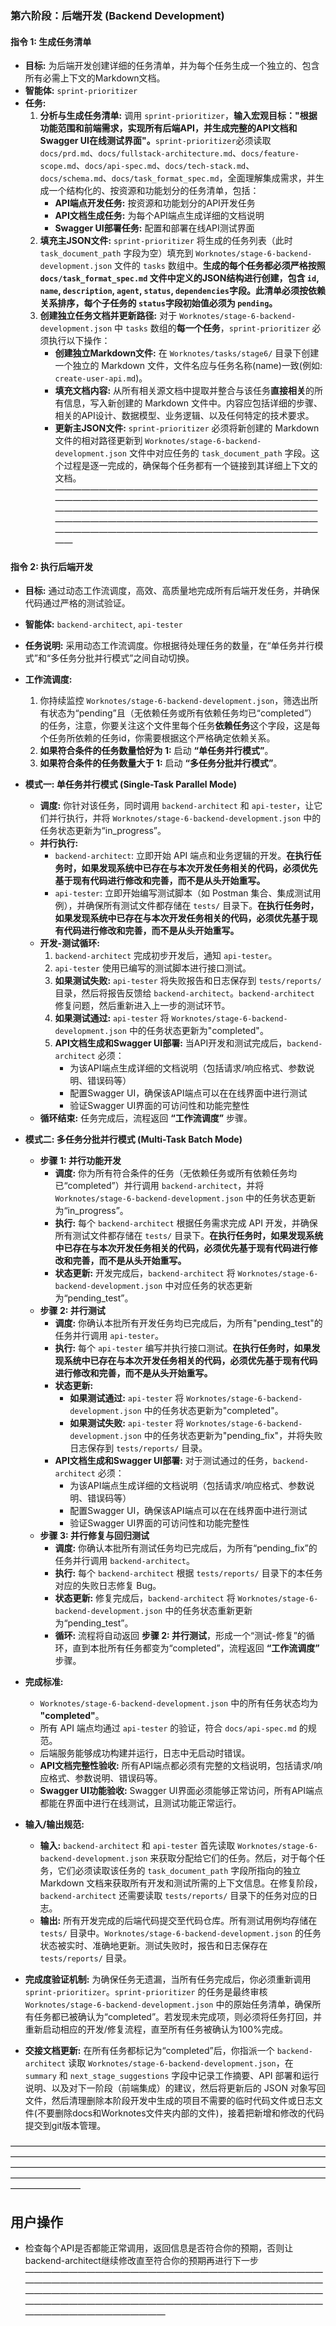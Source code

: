 ### **第六阶段：后端开发 (Backend Development)**

#### **指令 1: 生成任务清单**

* **目标:** 为后端开发创建详细的任务清单，并为每个任务生成一个独立的、包含所有必需上下文的Markdown文档。
* **智能体:** `sprint-prioritizer`
* **任务:**
  1. **分析与生成任务清单:** 调用 `sprint-prioritizer`，**输入宏观目标："根据功能范围和前端需求，实现所有后端API，并生成完整的API文档和Swagger UI在线测试界面"。**`sprint-prioritizer`必须读取`docs/prd.md`、`docs/fullstack-architecture.md`、`docs/feature-scope.md`、`docs/api-spec.md`、`docs/tech-stack.md`、`docs/schema.md`、`docs/task_format_spec.md`，全面理解集成需求，并生成一个结构化的、按资源和功能划分的任务清单，包括：
     * **API端点开发任务:** 按资源和功能划分的API开发任务
     * **API文档生成任务:** 为每个API端点生成详细的文档说明
     * **Swagger UI部署任务:** 配置和部署在线API测试界面
  2. **填充主JSON文件:** `sprint-prioritizer` 将生成的任务列表（此时 `task_document_path` 字段为空）填充到 `Worknotes/stage-6-backend-development.json` 文件的 `tasks` 数组中。**生成的每个任务都必须严格按照 `docs/task_format_spec.md` 文件中定义的JSON结构进行创建，包含 `id`, `name`, `description`, `agent`, `status`, `dependencies`字段。此清单必须按依赖关系排序，每个子任务的 `status`字段初始值必须为 `pending`。**
  3. **创建独立任务文档并更新路径:** 对于 `Worknotes/stage-6-backend-development.json` 中 `tasks` 数组的**每一个任务**，`sprint-prioritizer` 必须执行以下操作：
     * **创建独立Markdown文件:** 在 `Worknotes/tasks/stage6/` 目录下创建一个独立的 Markdown 文件，文件名应与任务名称(name)一致(例如: `create-user-api.md`)。
     * **填充文档内容:** 从所有相关源文档中提取并整合与该任务**直接相关**的所有信息，写入新创建的 Markdown 文件中。内容应包括详细的步骤、相关的API设计、数据模型、业务逻辑、以及任何特定的技术要求。
     * **更新主JSON文件:** `sprint-prioritizer` 必须将新创建的 Markdown 文件的相对路径更新到 `Worknotes/stage-6-backend-development.json` 文件中对应任务的 `task_document_path` 字段。这个过程是逐一完成的，确保每个任务都有一个链接到其详细上下文的文档。
————————————————————————————————————————————————————————————————————————————————————————————————————————————————————————————————————————————————————————
#### **指令 2: 执行后端开发**

* **目标:** 通过动态工作流调度，高效、高质量地完成所有后端开发任务，并确保代码通过严格的测试验证。
* **智能体:** `backend-architect`, `api-tester`
* **任务说明:** 采用动态工作流调度。你根据待处理任务的数量，在“单任务并行模式”和“多任务分批并行模式”之间自动切换。

* **工作流调度:**
  1. 你持续监控 `Worknotes/stage-6-backend-development.json`，筛选出所有状态为“pending”且（无依赖任务或所有依赖任务均已“completed”）的任务，注意，你要关注这个文件里每个任务**依赖任务**这个字段，这是每个任务所依赖的任务id，你需要根据这个严格确定依赖关系。
  2. **如果符合条件的任务数量恰好为 1:** 启动 **“单任务并行模式”**。
  3. **如果符合条件的任务数量大于 1:** 启动 **“多任务分批并行模式”**。

* **模式一: 单任务并行模式 (Single-Task Parallel Mode)**
  * **调度:** 你针对该任务，同时调用 `backend-architect` 和 `api-tester`，让它们并行执行，并将 `Worknotes/stage-6-backend-development.json` 中的任务状态更新为“in_progress”。
  * **并行执行:**
    * `backend-architect`: 立即开始 API 端点和业务逻辑的开发。**在执行任务时，如果发现系统中已存在与本次开发任务相关的代码，必须优先基于现有代码进行修改和完善，而不是从头开始重写。**
    * `api-tester`: 立即开始编写测试脚本（如 Postman 集合、集成测试用例），并确保所有测试文件都存储在 `tests/` 目录下。**在执行任务时，如果发现系统中已存在与本次开发任务相关的代码，必须优先基于现有代码进行修改和完善，而不是从头开始重写。**
  * **开发-测试循环:**
    1. `backend-architect` 完成初步开发后，通知 `api-tester`。
    2. `api-tester` 使用已编写的测试脚本进行接口测试。
    3. **如果测试失败:** `api-tester` 将失败报告和日志保存到 `tests/reports/` 目录，然后将报告反馈给 `backend-architect`。`backend-architect` 修复问题，然后重新进入上一步的测试环节。
    4. **如果测试通过:** `api-tester` 将 `Worknotes/stage-6-backend-development.json` 中的任务状态更新为"completed"。
    5. **API文档生成和Swagger UI部署:** 当API开发和测试完成后，`backend-architect` 必须：
       * 为该API端点生成详细的文档说明（包括请求/响应格式、参数说明、错误码等）
       * 配置Swagger UI，确保该API端点可以在在线界面中进行测试
       * 验证Swagger UI界面的可访问性和功能完整性
  * **循环结束:** 任务完成后，流程返回 **“工作流调度”** 步骤。

* **模式二: 多任务分批并行模式 (Multi-Task Batch Mode)**
  * **步骤 1: 并行功能开发**
    * **调度:** 你为所有符合条件的任务（无依赖任务或所有依赖任务均已“completed”）并行调用 `backend-architect`，并将 `Worknotes/stage-6-backend-development.json` 中的任务状态更新为“in_progress”。
    * **执行:** 每个 `backend-architect` 根据任务需求完成 API 开发，并确保所有测试文件都存储在 `tests/` 目录下。**在执行任务时，如果发现系统中已存在与本次开发任务相关的代码，必须优先基于现有代码进行修改和完善，而不是从头开始重写。**
    * **状态更新:** 开发完成后，`backend-architect` 将 `Worknotes/stage-6-backend-development.json` 中对应任务的状态更新为“pending_test”。
  * **步骤 2: 并行测试**
    * **调度:** 你确认本批所有开发任务均已完成后，为所有"pending_test"的任务并行调用 `api-tester`。
    * **执行:** 每个 `api-tester` 编写并执行接口测试。**在执行任务时，如果发现系统中已存在与本次开发任务相关的代码，必须优先基于现有代码进行修改和完善，而不是从头开始重写。**
    * **状态更新:**
      * **如果测试通过:** `api-tester` 将 `Worknotes/stage-6-backend-development.json` 中的任务状态更新为"completed"。
      * **如果测试失败:** `api-tester` 将 `Worknotes/stage-6-backend-development.json` 中的任务状态更新为"pending_fix"，并将失败日志保存到 `tests/reports/` 目录。
    * **API文档生成和Swagger UI部署:** 对于测试通过的任务，`backend-architect` 必须：
      * 为该API端点生成详细的文档说明（包括请求/响应格式、参数说明、错误码等）
      * 配置Swagger UI，确保该API端点可以在在线界面中进行测试
      * 验证Swagger UI界面的可访问性和功能完整性
  * **步骤 3: 并行修复与回归测试**
    * **调度:** 你确认本批所有测试任务均已完成后，为所有“pending_fix”的任务并行调用 `backend-architect`。
    * **执行:** 每个 `backend-architect` 根据 `tests/reports/` 目录下的本任务对应的失败日志修复 Bug。
    * **状态更新:** 修复完成后，`backend-architect` 将 `Worknotes/stage-6-backend-development.json` 中的任务状态重新更新为“pending_test”。
    * **循环:** 流程将自动返回 **步骤 2: 并行测试**，形成一个“测试-修复”的循环，直到本批所有任务都变为“completed”，流程返回 **“工作流调度”** 步骤。

* **完成标准:**
  * `Worknotes/stage-6-backend-development.json` 中的所有任务状态均为 **"completed"**。
  * 所有 API 端点均通过 `api-tester` 的验证，符合 `docs/api-spec.md` 的规范。
  * 后端服务能够成功构建并运行，日志中无启动时错误。
  * **API文档完整性验收:** 所有API端点都必须有完整的文档说明，包括请求/响应格式、参数说明、错误码等。
  * **Swagger UI功能验收:** Swagger UI界面必须能够正常访问，所有API端点都能在界面中进行在线测试，且测试功能正常运行。

* **输入/输出规范:**
  * **输入:** `backend-architect` 和 `api-tester` 首先读取 `Worknotes/stage-6-backend-development.json` 来获取分配给它们的任务。然后，对于每个任务，它们必须读取该任务的 `task_document_path` 字段所指向的独立 Markdown 文档来获取所有开发和测试所需的上下文信息。在修复阶段，`backend-architect` 还需要读取 `tests/reports/` 目录下的任务对应的日志。
  * **输出:** 所有开发完成的后端代码提交至代码仓库。所有测试用例均存储在 `tests/` 目录中。`Worknotes/stage-6-backend-development.json` 的任务状态被实时、准确地更新。测试失败时，报告和日志保存在 `tests/reports/` 目录。

* **完成度验证机制:** 为确保任务无遗漏，当所有任务完成后，你必须重新调用 `sprint-prioritizer`。`sprint-prioritizer` 的任务是最终审核 `Worknotes/stage-6-backend-development.json` 中的原始任务清单，确保所有任务都已被确认为“completed”。若发现未完成项，则必须将任务打回，并重新启动相应的开发/修复流程，直至所有任务被确认为100%完成。

* **交接文档更新:** 在所有任务都标记为“completed”后，你指派一个 `backend-architect` 读取 `Worknotes/stage-6-backend-development.json`，在 `summary` 和 `next_stage_suggestions` 字段中记录工作摘要、API 部署和运行说明、以及对下一阶段（前端集成）的建议，然后将更新后的 JSON 对象写回文件，然后清理删除本阶段开发中生成的项目不需要的临时代码文件或日志文件(不要删除docs和Worknotes文件夹内部的文件)，接着把新增和修改的代码提交到git版本管理。

————————————————————————————————————————————————————————————————————————————————————————————————————————————————————————————————————————————————————————
## 用户操作
- 检查每个API是否都能正常调用，返回信息是否符合你的预期，否则让backend-architect继续修改直至符合你的预期再进行下一步
————————————————————————————————————————————————————————————————————————————————————————————————————————————————————————————————————————————————————————
